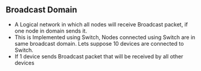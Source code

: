 ## Broadcast Domain
- A Logical network in which all nodes will receive Broadcast packet, if one node in domain sends it. 
- This is Implemented using Switch, Nodes connected using Switch are in same broadcast domain. Lets suppose 10 devices are connected to Switch. 
- If 1 device sends Broadcast packet that will be received by all other devices
